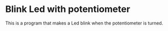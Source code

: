 # Blink Led with potentiometer

This is a program that makes a Led blink when the potentiometer is turned.